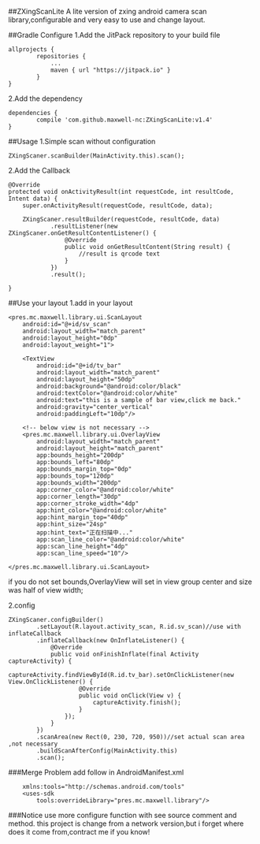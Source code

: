 ##ZXingScanLite
A lite version of zxing android camera scan library,configurable and very easy to use and change layout.


##Gradle Configure
1.Add the JitPack repository to your build file
```
allprojects {
        repositories {
            ...
            maven { url "https://jitpack.io" }
        }
}
```
2.Add the dependency
```
dependencies {
        compile 'com.github.maxwell-nc:ZXingScanLite:v1.4'
}
```
##Usage
1.Simple scan without configuration
```
ZXingScaner.scanBuilder(MainActivity.this).scan();
```
2.Add the Callback
```
@Override
protected void onActivityResult(int requestCode, int resultCode, Intent data) {
    super.onActivityResult(requestCode, resultCode, data);

    ZXingScaner.resultBuilder(requestCode, resultCode, data)
            .resultListener(new ZXingScaner.onGetResultContentListener() {
                @Override
                public void onGetResultContent(String result) {
                    //result is qrcode text
                }
            })
            .result();

}
```

##Use your layout
1.add in your layout
```
<pres.mc.maxwell.library.ui.ScanLayout
    android:id="@+id/sv_scan"
    android:layout_width="match_parent"
    android:layout_height="0dp"
    android:layout_weight="1">

    <TextView
        android:id="@+id/tv_bar"
        android:layout_width="match_parent"
        android:layout_height="50dp"
        android:background="@android:color/black"
        android:textColor="@android:color/white"
        android:text="this is a sample of bar view,click me back."
        android:gravity="center_vertical"
        android:paddingLeft="10dp"/>
		
    <!-- below view is not necessary -->
    <pres.mc.maxwell.library.ui.OverlayView
        android:layout_width="match_parent"
        android:layout_height="match_parent"
        app:bounds_height="200dp"
        app:bounds_left="80dp"
        app:bounds_margin_top="0dp"
        app:bounds_top="120dp"
        app:bounds_width="200dp"
        app:corner_color="@android:color/white"
        app:corner_length="30dp"
        app:corner_stroke_width="4dp"
        app:hint_color="@android:color/white"
        app:hint_margin_top="40dp"
        app:hint_size="24sp"
        app:hint_text="正在扫描中..."
        app:scan_line_color="@android:color/white"
        app:scan_line_height="4dp"
        app:scan_line_speed="10"/>

</pres.mc.maxwell.library.ui.ScanLayout>
```

if you do not set bounds,OverlayView will set in view group center and size was half of view width;

2.config
```
ZXingScaner.configBuilder()
        .setLayout(R.layout.activity_scan, R.id.sv_scan)//use with inflateCallback
        .inflateCallback(new OnInflateListener() {
            @Override
            public void onFinishInflate(final Activity captureActivity) {
                captureActivity.findViewById(R.id.tv_bar).setOnClickListener(new View.OnClickListener() {
                    @Override
                    public void onClick(View v) {
                        captureActivity.finish();
                    }
                });
            }
        })
        .scanArea(new Rect(0, 230, 720, 950))//set actual scan area ,not necessary
        .buildScanAfterConfig(MainActivity.this)
        .scan();
```
###Merge Problem
add follow in AndroidManifest.xml
```
	xmlns:tools="http://schemas.android.com/tools"
    <uses-sdk
        tools:overrideLibrary="pres.mc.maxwell.library"/>
```

###Notice
use more configure function with see source comment and method.
this project is change from a network version,but i forget where does it come from,contract me if you know!
